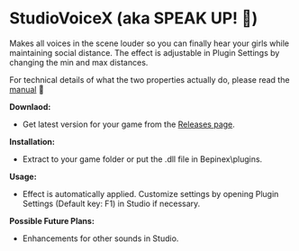 # StudioVoiceX (aka SPEAK UP! 📢)

Makes all voices in the scene louder so you can finally hear your girls while maintaining social distance.
The effect is adjustable in Plugin Settings by changing the min and max distances.

For technical details of what the two properties actually do, please read the [manual](https://docs.unity3d.com/2018.4/Documentation/Manual/class-AudioSource.html) 📖

**Downlaod:**
 - Get latest version for your game from the [Releases page](https://github.com/kkykkykky/StudioVoiceX/releases).

**Installation:**
 - Extract to your game folder or put the .dll file in Bepinex\plugins.

**Usage:**
 - Effect is automatically applied. Customize settings by opening Plugin Settings (Default key: F1) in Studio if necessary.
 
**Possible Future Plans:**
 - Enhancements for other sounds in Studio.
